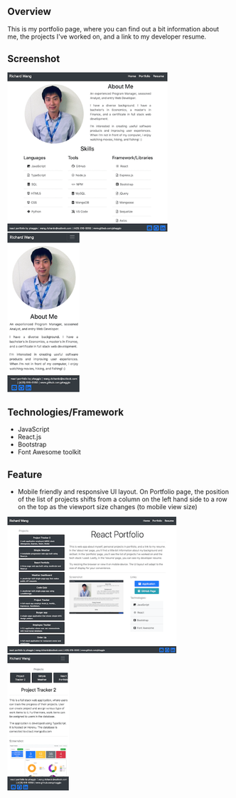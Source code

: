 ## Overview

This is my portfolio page, where you can find out a bit information about me, the projects I've worked on, and a link to my developer resume.


## Screenshot
<div>
<img src="https://raw.githubusercontent.com/phaggio/react-portfolio/master/screenshot/react-portfolio-screenshot.png" width="360">
<img src="https://raw.githubusercontent.com/phaggio/react-portfolio/master/screenshot/react-portfolio-screenshot3.png" width="162">
</div>

## Technologies/Framework
* JavaScript
* React.js
* Bootstrap
* Font Awesome toolkit


## Feature
* Mobile friendly and responsive UI layout. On Portfolio page, the position of the list of projects shifts from a column on the left hand side to a row on the top as the viewport size changes (to mobile view size)

<img src="https://raw.githubusercontent.com/phaggio/react-portfolio/master/screenshot/react-portfolio-screenshot2.png" width="380">
<img src="https://raw.githubusercontent.com/phaggio/react-portfolio/master/screenshot/react-portfolio-screenshot4.png" width="138">
